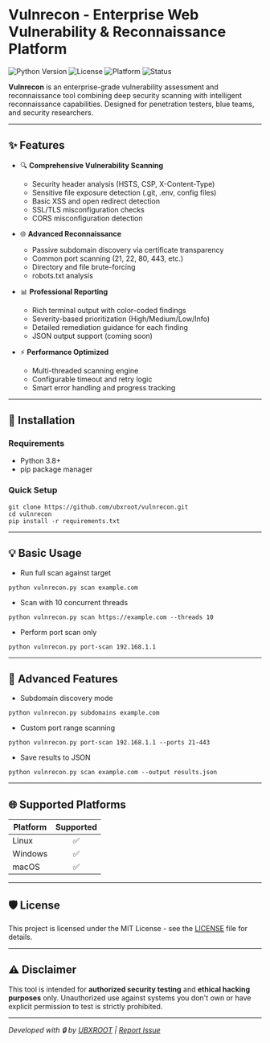 # Vulnrecon - Enterprise Web Vulnerability & Reconnaissance Platform

![Python Version](https://img.shields.io/badge/Python-3.8%2B-green?style=for-the-badge&logo=python)
![License](https://img.shields.io/badge/License-MIT-purple?style=for-the-badge)
![Platform](https://img.shields.io/badge/Platform-Linux%20%7C%20Windows%20%7C%20macOS-blue?style=for-the-badge)
![Status](https://img.shields.io/badge/Status-Active-brightgreen?style=for-the-badge)


**Vulnrecon** is an enterprise-grade vulnerability assessment and reconnaissance tool combining deep security scanning with intelligent reconnaissance capabilities. Designed for penetration testers, blue teams, and security researchers.

---

## ✨ Features

- 🔍 **Comprehensive Vulnerability Scanning**
  - Security header analysis (HSTS, CSP, X-Content-Type)
  - Sensitive file exposure detection (.git, .env, config files)
  - Basic XSS and open redirect detection
  - SSL/TLS misconfiguration checks
  - CORS misconfiguration detection

- 🌐 **Advanced Reconnaissance**
  - Passive subdomain discovery via certificate transparency
  - Common port scanning (21, 22, 80, 443, etc.)
  - Directory and file brute-forcing
  - robots.txt analysis

- 📊 **Professional Reporting**
  - Rich terminal output with color-coded findings
  - Severity-based prioritization (High/Medium/Low/Info)
  - Detailed remediation guidance for each finding
  - JSON output support (coming soon)

- ⚡ **Performance Optimized**
  - Multi-threaded scanning engine
  - Configurable timeout and retry logic
  - Smart error handling and progress tracking

---

## 🚀 Installation

### Requirements
- Python 3.8+
- pip package manager

### Quick Setup
```
git clone https://github.com/ubxroot/vulnrecon.git
cd vulnrecon
pip install -r requirements.txt
```

---

## 💡 Basic Usage

* Run full scan against target
```
python vulnrecon.py scan example.com
```
* Scan with 10 concurrent threads
```
python vulnrecon.py scan https://example.com --threads 10
```
* Perform port scan only
```
python vulnrecon.py port-scan 192.168.1.1
```

---

## 🧰 Advanced Features

* Subdomain discovery mode
```
python vulnrecon.py subdomains example.com
```
* Custom port range scanning
```
python vulnrecon.py port-scan 192.168.1.1 --ports 21-443
```
* Save results to JSON
```
python vulnrecon.py scan example.com --output results.json
```

---

## 🌐 Supported Platforms

| Platform | Supported |
|----------|:---------:|
| Linux    |    ✅     |
| Windows  |    ✅     |
| macOS    |    ✅     |

---

## 🛡️ License

This project is licensed under the MIT License - see the [LICENSE](LICENSE) file for details.

---

## ⚠️ Disclaimer

This tool is intended for **authorized security testing** and **ethical hacking purposes** only. Unauthorized use against systems you don't own or have explicit permission to test is strictly prohibited.

---

*Developed with 🔒 by [UBXROOT](https://github.com/ubxroot) | [Report Issue](https://github.com/ubxroot/vulnrecon/issues)*
